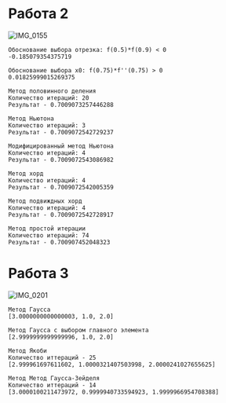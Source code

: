 # Работа 2

![IMG_0155](https://user-images.githubusercontent.com/50072328/145267979-3a9c24e1-6473-4065-9612-1026182e64b3.JPG)

    
    Обоснование выбора отрезка: f(0.5)*f(0.9) < 0  
    -0.185079354375719  

    Обоснование выбора x0: f(0.75)*f''(0.75) > 0  
    0.01825999015269375

    Метод половинного деления  
    Количество итераций: 20  
    Результат - 0.7009073257446288  

    Метод Ньютона  
    Количество итераций: 3  
    Результат - 0.7009072542729237  

    Модифицированный метод Ньютона  
    Количество итераций: 4  
    Результат - 0.7009072543086982  

    Метод хорд  
    Количество итераций: 4  
    Результат - 0.7009072542005359  

    Метод подвиждных хорд  
    Количество итераций: 4  
    Результат - 0.7009072542728917  

    Метод простой итерации  
    Количество итераций: 74  
    Результат - 0.700907452048323  

# Работа 3
![IMG_0201](https://user-images.githubusercontent.com/50072328/147393927-96a4719d-277a-428c-a2e9-88258788b0c2.JPG)

    Метод Гаусса
    [3.0000000000000003, 1.0, 2.0]
    
    Метод Гаусса с выбором главного элемента
    [2.9999999999999996, 1.0, 2.0]
    
    Метод Якоби
    Количество иттераций - 25
    [2.999961697611602, 1.0000321407503998, 2.0000241027655625]
    
    Метод Метод Гаусса-Зейделя
    Количество иттераций - 14
    [3.0000100211473972, 0.9999940733594923, 1.9999966954708388]


